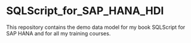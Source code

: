 # SQLScript_for_SAP_HANA_HDI

This repository contains the demo data model for my book SQLScript for SAP HANA and for all my training courses. 

